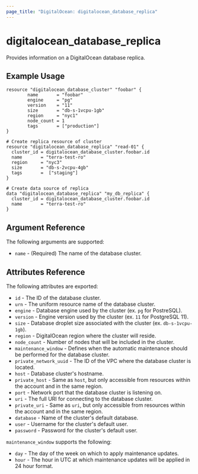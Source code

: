 ```yaml
---
page_title: "DigitalOcean: digitalocean_database_replica"
---
```


# digitalocean\_database\_replica

Provides information on a DigitalOcean database replica.

## Example Usage

```hcl
resource "digitalocean_database_cluster" "foobar" {
        name       = "foobar"
        engine     = "pg"
        version    = "11"
        size       = "db-s-1vcpu-1gb"
        region     = "nyc1"
        node_count = 1
        tags       = ["production"]
}

# Create replica resource of cluster
resource "digitalocean_database_replica" "read-01" {
  cluster_id = digitalocean_database_cluster.foobar.id
  name       = "terra-test-ro"
  region     = "nyc3"
  size       = "db-s-2vcpu-4gb"
  tags       =  ["staging"]
}

# Create data source of replica
data "digitalocean_database_replica" "my_db_replica" {
  cluster_id = digitalocean_database_cluster.foobar.id
  name       = "terra-test-ro"
}
```

## Argument Reference

The following arguments are supported:

* `name` - (Required) The name of the database cluster.

## Attributes Reference

The following attributes are exported:

* `id` - The ID of the database cluster.
* `urn` - The uniform resource name of the database cluster.
* `engine` - Database engine used by the cluster (ex. `pg` for PostreSQL).
* `version` - Engine version used by the cluster (ex. `11` for PostgreSQL 11).
* `size` - Database droplet size associated with the cluster (ex. `db-s-1vcpu-1gb`).
* `region` - DigitalOcean region where the cluster will reside.
* `node_count` - Number of nodes that will be included in the cluster.
* `maintenance_window` - Defines when the automatic maintenance should be performed for the database cluster.
* `private_network_uuid` - The ID of the VPC where the database cluster is located.
* `host` - Database cluster's hostname.
* `private_host` - Same as `host`, but only accessible from resources within the account and in the same region.
* `port` - Network port that the database cluster is listening on.
* `uri` - The full URI for connecting to the database cluster.
* `private_uri` - Same as `uri`, but only accessible from resources within the account and in the same region.
* `database` - Name of the cluster's default database.
* `user` - Username for the cluster's default user.
* `password` - Password for the cluster's default user.

`maintenance_window` supports the following:

* `day` - The day of the week on which to apply maintenance updates.
* `hour` - The hour in UTC at which maintenance updates will be applied in 24 hour format.
